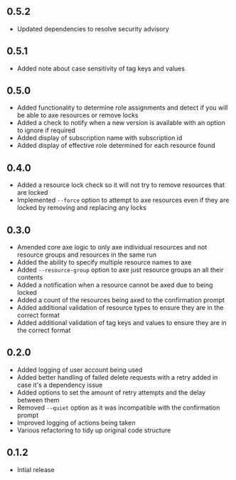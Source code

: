 ## 0.5.2

- Updated dependencies to resolve security advisory

## 0.5.1

- Added note about case sensitivity of tag keys and values

## 0.5.0

- Added functionality to determine role assignments and detect if you will be able to axe resources or remove locks
- Added a check to notify when a new version is available with an option to ignore if required
- Added display of subscription name with subscription id
- Added display of effective role determined for each resource found

## 0.4.0

- Added a resource lock check so it will not try to remove resources that are locked
- Implemented `--force` option to attempt to axe resources even if they are locked by removing and replacing any locks

## 0.3.0

- Amended core axe logic to only axe individual resources and not resource groups and resources in the same run
- Added the ability to specify multiple resource names to axe
- Added `--resource-group` option to axe just resource groups an all their contents
- Added a notification when a resource cannot be axed due to being locked
- Added a count of the resources being axed to the confirmation prompt
- Added additional validation of resource types to ensure they are in the correct format
- Added additional validation of tag keys and values to ensure they are in the correct format

## 0.2.0

- Added logging of user account being used
- Added better handling of failed delete requests with a retry added in case it's a dependency issue
- Added options to set the amount of retry attempts and the delay between them
- Removed `--quiet` option as it was incompatible with the confirmation prompt
- Improved logging of actions being taken
- Various refactoring to tidy up original code structure

## 0.1.2

- Intial release
